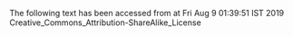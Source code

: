 The following text has been accessed from at Fri Aug 9 01:39:51 IST 2019
Creative_Commons_Attribution-ShareAlike_License
